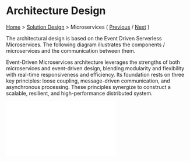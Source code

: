 # Architecture Design

[Home](../README.md) > [Solution Design](../README.md#solution-design) > Microservices ( [Previous](./2-components.md) / [Next](./4-microservices.md) )

The architectural design is based on the Event Driven Serverless Microservices. The following diagram illustrates the components / microservices and the communication between them.

Event-Driven Microservices architecture leverages the strengths of both microservices and event-driven design, blending modularity and flexibility with real-time responsiveness and efficiency. Its foundation rests on three key principles: loose coupling, message-driven communication, and asynchronous processing. These principles synergize to construct a scalable, resilient, and high-performance distributed system.

![Diagram showing the architecture design and flow of data between components.](./3-architecture-design.md)